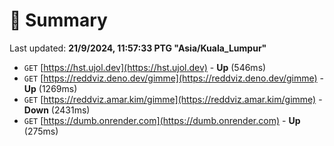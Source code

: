# 📖 Summary
Last updated: **21/9/2024, 11:57:33 PTG "Asia/Kuala_Lumpur"**

- `GET` [https://hst.ujol.dev](https://hst.ujol.dev) - **Up** (546ms)
- `GET` [https://reddviz.deno.dev/gimme](https://reddviz.deno.dev/gimme) - **Up** (1269ms)
- `GET` [https://reddviz.amar.kim/gimme](https://reddviz.amar.kim/gimme) - **Down** (2431ms)
- `GET` [https://dumb.onrender.com](https://dumb.onrender.com) - **Up** (275ms)
